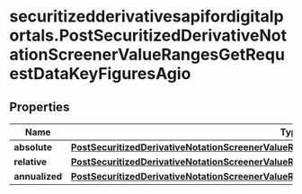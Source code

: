 # securitizedderivativesapifordigitalportals.PostSecuritizedDerivativeNotationScreenerValueRangesGetRequestDataKeyFiguresAgio

## Properties

Name | Type | Description | Notes
------------ | ------------- | ------------- | -------------
**absolute** | [**PostSecuritizedDerivativeNotationScreenerValueRangesGetRequestDataKeyFiguresAgioAbsolute**](PostSecuritizedDerivativeNotationScreenerValueRangesGetRequestDataKeyFiguresAgioAbsolute.md) |  | [optional] 
**relative** | [**PostSecuritizedDerivativeNotationScreenerValueRangesGetRequestDataKeyFiguresAgioRelative**](PostSecuritizedDerivativeNotationScreenerValueRangesGetRequestDataKeyFiguresAgioRelative.md) |  | [optional] 
**annualized** | [**PostSecuritizedDerivativeNotationScreenerValueRangesGetRequestDataKeyFiguresAgioAnnualized**](PostSecuritizedDerivativeNotationScreenerValueRangesGetRequestDataKeyFiguresAgioAnnualized.md) |  | [optional] 


